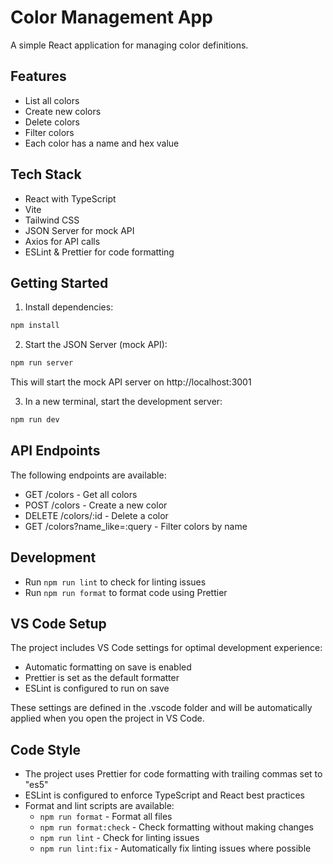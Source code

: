 # Color Management App

A simple React application for managing color definitions.

## Features

- List all colors
- Create new colors
- Delete colors
- Filter colors
- Each color has a name and hex value

## Tech Stack

- React with TypeScript
- Vite
- Tailwind CSS
- JSON Server for mock API
- Axios for API calls
- ESLint & Prettier for code formatting

## Getting Started

1. Install dependencies:

```bash
npm install
```

2. Start the JSON Server (mock API):

```bash
npm run server
```

This will start the mock API server on http://localhost:3001

3. In a new terminal, start the development server:

```bash
npm run dev
```

## API Endpoints

The following endpoints are available:

- GET /colors - Get all colors
- POST /colors - Create a new color
- DELETE /colors/:id - Delete a color
- GET /colors?name_like=:query - Filter colors by name

## Development

- Run `npm run lint` to check for linting issues
- Run `npm run format` to format code using Prettier

## VS Code Setup

The project includes VS Code settings for optimal development experience:

- Automatic formatting on save is enabled
- Prettier is set as the default formatter
- ESLint is configured to run on save

These settings are defined in the .vscode folder and will be automatically applied when you open the project in VS Code.

## Code Style

- The project uses Prettier for code formatting with trailing commas set to "es5"
- ESLint is configured to enforce TypeScript and React best practices
- Format and lint scripts are available:
  - `npm run format` - Format all files
  - `npm run format:check` - Check formatting without making changes
  - `npm run lint` - Check for linting issues
  - `npm run lint:fix` - Automatically fix linting issues where possible

